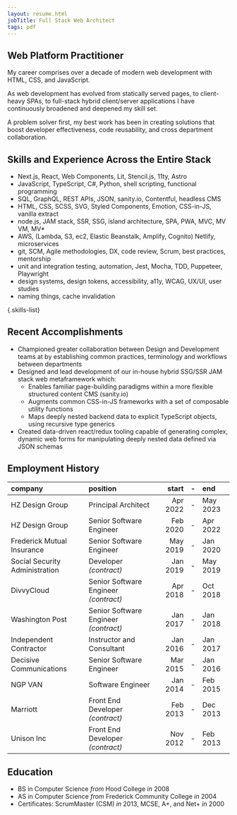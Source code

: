 ```yaml
---
layout: resume.html
jobTitle: Full Stack Web Architect
tags: pdf
---
```


## Web Platform Practitioner

My career comprises over a decade of modern web development with HTML, CSS, and JavaScript.

As web development has evolved from statically served pages, to client-heavy SPAs, to full-stack
hybrid client/server applications I have continuously broadened and deepened my skill set.

A problem solver first, my best work has been in creating solutions that boost developer
effectiveness, code reusability, and cross department collaboration.

## Skills and Experience Across the Entire Stack

- Next.js, React, Web Components, Lit, Stencil.js, 11ty, Astro
- JavaScript, TypeScript, C#, Python, shell scripting, functional programming
- SQL, GraphQL, REST APIs, JSON, sanity.io, Contentful, headless CMS
- HTML, CSS, SCSS, SVG, Styled Components, Emotion, CSS-in-JS, vanilla extract
- node.js, JAM stack, SSR, SSG, island architecture, SPA, PWA, MVC, MV VM, MV\*
- AWS, (Lambda, S3, ec2, Elastic Beanstalk, Amplify, Cognito) Netlify, microservices
- git, SCM, Agile methodologies, DX, code review, Scrum, best practices, mentorship
- unit and integration testing, automation, Jest, Mocha, TDD, Puppeteer, Playwright
- design systems, design tokens, accessibility, a11y, WCAG, UX/UI, user studies
- naming things, cache invalidation

{.skills-list}

## Recent Accomplishments

- Championed greater collaboration between Design and Development teams at by establishing common
  practices, terminology and workflows between departments
- Designed and lead development of our in-house hybrid SSG/SSR JAM stack web metaframework which:
  - Enables familiar page-building paradigms within a more flexible structured content CMS
    (sanity.io)
  - Augments common CSS-in-JS frameworks with a set of composable utility functions
  - Maps deeply nested backend data to explicit TypeScript objects, using recursive type generics
- Created data-driven react/redux tooling capable of generating complex, dynamic web forms for
  manipulating deeply nested data defined via JSON schemas

## Employment History

| company                        | position                              |    start |  -  | end      |
| :----------------------------- | :------------------------------------ | -------: | :-: | :------- |
| HZ Design Group                | Principal Architect                   | Apr 2022 |  -  | May 2023 |
| HZ Design Group                | Senior Software Engineer              | Feb 2020 |  -  | Apr 2022 |
| Frederick Mutual Insurance     | Senior Software Engineer              | May 2019 |  -  | Jan 2020 |
| Social Security Administration | Developer _(contract)_                | Jan 2019 |  -  | May 2019 |
| DivvyCloud                     | Senior Software Engineer _(contract)_ | Apr 2018 |  -  | Oct 2018 |
| Washington Post                | Senior Software Engineer _(contract)_ | Jan 2017 |  -  | Jan 2018 |
| Independent Contractor         | Instructor and Consultant             | Jan 2016 |  -  | Jan 2017 |
| Decisive Communications        | Senior Software Engineer              | Mar 2015 |  -  | Jan 2016 |
| NGP VAN                        | Software Engineer                     | Jan 2014 |  -  | Feb 2015 |
| Marriott                       | Front End Developer _(contract)_      | Feb 2013 |  -  | Dec 2013 |
| Unison Inc                     | Front End Developer _(contract)_      | Nov 2012 |  -  | Feb 2013 |

## Education

- BS in Computer Science _from_ Hood College _in_ 2008
- AS in Computer Science _from_ Frederick Community College _in_ 2004
- Certificates: ScrumMaster (CSM) _in_ 2013, MCSE, A+, and Net+ _in_ 2000
